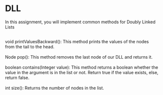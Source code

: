 # DLL

In this assignment, you will implement common methods for Doubly Linked Lists<br><br>

void printValuesBackward(): This method prints the values of the nodes from the tail to the head.<br><br>
Node pop(): This method removes the last node of our DLL and returns it.<br><br>
boolean contains(Integer value): This method returns a boolean whether the value in the argument is in the list or not. Return true if the value exists, else, return false.<br><br>
int size(): Returns the number of nodes in the list.
